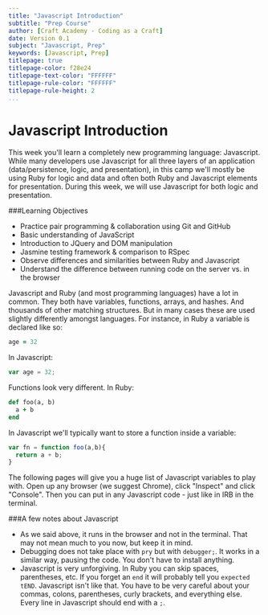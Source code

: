 ```yaml
---
title: "Javascript Introduction"
subtitle: "Prep Course"
author: [Craft Academy - Coding as a Craft]
date: Version 0.1
subject: "Javascript, Prep"
keywords: [Javascript, Prep]
titlepage: true
titlepage-color: f28e24
titlepage-text-color: "FFFFFF"
titlepage-rule-color: "FFFFFF"
titlepage-rule-height: 2
...
```


# Javascript Introduction

This week you'll learn a completely new programming language: Javascript. While many developers use Javascript for all three layers of an application (data/persistence, logic, and presentation), in this camp we'll mostly be using Ruby for logic and data and often both Ruby and Javascript elements for presentation. During this week, we will use Javascript for both logic and presentation.

###Learning Objectives
- Practice pair programming & collaboration using Git and GitHub
- Basic understanding of JavaScript
- Introduction to JQuery and DOM manipulation
- Jasmine testing framework & comparison to RSpec
- Observe differences and similarities between Ruby and Javascript
- Understand the difference between running code on the server vs. in the browser

Javascript and Ruby (and most programming languages) have a lot in common. They both have variables, functions, arrays, and hashes. And thousands of other matching structures. But in many cases these are used slightly differently amongst languages. For instance, in Ruby a variable is declared like so:

```ruby
age = 32
```
In Javascript:
```javascript
var age = 32;
```
Functions look very different. In Ruby:
```ruby
def foo(a, b)
  a + b
end
```
In Javascript we'll typically want to store a function inside a variable:
```javascript
var fn = function foo(a,b){
  return a + b;
}
```

The following pages will give you a huge list of Javascript variables to play with. Open up any browser (we suggest Chrome), click "Inspect" and click "Console". Then you can put in any Javascript code - just like in IRB in the terminal.

###A few notes about Javascript
- As we said above, it runs in the browser and not in the terminal. That may not mean much to you now, but keep it in mind.
- Debugging does not take place with `pry` but with `debugger;`. It works in a similar way, pausing the code. You don't have to install anything.
- Javascript is very unforgiving. In Ruby you can skip spaces, parentheses, etc. If you forget an `end` it will probably tell you `expected tEND`. Javascript isn't like that. You have to be very careful about your commas, colons, parentheses, curly brackets, and everything else. Every line in Javascript should end with a `;`.


